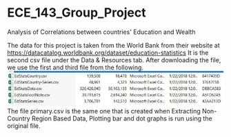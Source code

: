 # ECE_143_Group_Project
Analysis of Correlations between countries' Education and Wealth

The data for this project is taken from the World Bank from their website at https://datacatalog.worldbank.org/dataset/education-statistics
It is the second csv file under the Data & Resources tab.
After downloading the file, we use the first and third file from the following.
![alt text](https://github.com/YashAgarwal95/ECE_143_Group_Project/blob/master/Images/Files.JPG)
The file primary.csv is the same one that is created when Extracting Non-Country Region Based Data, Plotting bar and dot graphs is run using the original file.

